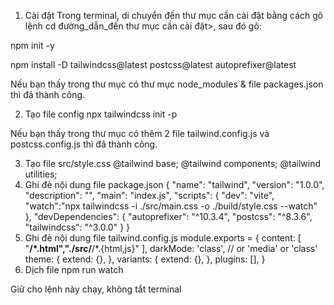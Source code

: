 1. Cài đặt
Trong terminal, di chuyển đến thư mục cần cài đặt bằng cách gõ lệnh cd đường_dẫn_đến thư mục cần cài đặt>, sau đó gõ:

npm init -y

npm install -D tailwindcss@latest postcss@latest autoprefixer@latest

Nếu bạn thấy trong thư mục có thư mục node_modules & file packages.json thì đã thành công.

2. Tạo file config
npx tailwindcss init -p

Nếu bạn thấy trong thư mục có thêm 2 file tailwind.config.js và postcss.config.js thì đã thành công.

3. Tạo file src/style.css
@tailwind base;
@tailwind components;
@tailwind utilities;
4. Ghi đè nội dung file package.json
{
  "name": "tailwind",
  "version": "1.0.0",
  "description": "",
  "main": "index.js",
  "scripts": {
    "dev": "vite",
    "watch":"npx tailwindcss -i ./src/main.css -o ./build/style.css --watch" 
  },
  "devDependencies": {
    "autoprefixer": "^10.3.4",
    "postcss": "^8.3.6",
    "tailwindcss": "^3.0.0"
  }
}
5. Ghi đè nội dung file tailwind.config.js
module.exports = {
  content: [
   "**/*.html","./src/**/*.{html,js}"
  ],
  darkMode: 'class', // or 'media' or 'class'
  theme: {
    extend: {},
  },
  variants: {
    extend: {},
  },
  plugins: [],
}
6. Dịch file
npm run watch

Giữ cho lệnh này chạy, không tắt terminal
